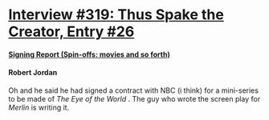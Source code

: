 # [Interview #319: Thus Spake the Creator, Entry #26](https://www.theoryland.com/intvmain.php?i=319#26)

#### [Signing Report (Spin-offs: movies and so forth)](http://www.oocities.org/area51/stargate/8513/creator-spin.htm)

#### Robert Jordan

Oh and he said he had signed a contract with NBC (i think) for a mini-series to be made of
*The Eye of the World*
. The guy who wrote the screen play for
*Merlin*
is writing it.

